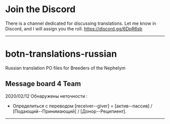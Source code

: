 # Join the Discord
There is a channel dedicated for discussing translations. Let me know in Discord, and I will assign you the roll.
https://discord.gg/6DpR6sb

--------------------------------
# botn-translations-russian
Russian translation PO files for Breeders of the Nephelym

Message board 4 Team
---
2020/02/12
Обнаружены неточности :
- Определиться с переводом [receiver--giver] = [актив--пассив]  / [Подающий--Принимающий] / [Донор--Реципиент].

---
